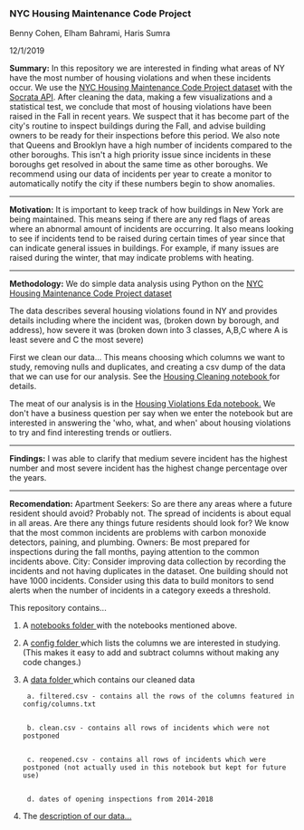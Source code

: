 ### NYC Housing Maintenance Code Project

Benny Cohen, Elham Bahrami, Haris Sumra

12/1/2019

<strong>Summary:</strong> In this repository we are interested in finding what areas of NY have the most number of housing violations
and when these incidents occur. We use the <a href=https://data.cityofnewyork.us/Housing-Development/Housing-Maintenance-Code-Violations/wvxf-dwi5>NYC Housing Maintenance Code Project dataset</a> with 
the <a href=https://dev.socrata.com/> Socrata API</a>. After cleaning the data, making a few visualizations and a statistical test, we conclude that most of housing violations have been raised in the Fall 
in recent years. We suspect that it has become part of the city's routine to inspect buildings during the Fall, and advise building owners to
be ready for their inspections before this period. We also note that Queens and Brooklyn have a high number of incidents compared to the other boroughs. This isn't a high priority issue since incidents in these boroughs get resolved in about the same time as other boroughs. We recommend using our data of incidents per year to create a monitor to automatically notify the city if these numbers begin to show anomalies.

<hr>
<strong>Motivation:</strong> It is important to keep track of how buildings in New York are being maintained. This means seing
if there are any red flags of areas where an abnormal amount of incidents are occurring.
It also means looking to see if incidents tend to be raised during certain times of year since that can indicate general 
issues in buildings. For example, if many issues are raised during the winter, that may indicate problems with heating.

<hr>
<strong>Methodology:</strong>
We do simple data analysis using Python on the <a href=https://data.cityofnewyork.us/Housing-Development/Housing-Maintenance-Code-Violations/wvxf-dwi5>NYC Housing Maintenance Code Project dataset</a>

The data describes several housing violations found in NY and provides details including where the incident was,
(broken down by borough, and address), how severe it was (broken down into 3 classes, A,B,C where A is least severe 
and C the most severe)

First we clean our data... This means choosing which columns we want to study, removing nulls and duplicates, and creating a csv dump of the data that we can use for our analysis. See the <a href = https://github.com/harisx91/NYCHousingMaintenanceCodeProject/blob/master/notebooks/HousingCleaning.ipynb> Housing Cleaning notebook </a> for details.

The meat of our analysis is in the <a href=https://github.com/harisx91/NYCHousingMaintenanceCodeProject/blob/master/notebooks/HousingViolationDataSetEda.ipynb> Housing Violations Eda notebook.</a> We don't have a business question per say when we enter the notebook but are interested in answering the 'who, what, and when' about housing violations to try and find interesting trends or outliers.  
<hr>
<strong>Findings:</strong>
I was able to clarify that medium severe incident has the highest number and most severe incident has the highest change percentage over the years.


<hr>
<strong>Recomendation:</strong>
Apartment Seekers: So are there any areas where a future resident should avoid? Probably not. The spread of incidents is about equal in all areas. Are there any things future residents should look for? We know that the most common incidents are problems with carbon monoxide detectors, paining, and plumbing.
Owners: Be most prepared for inspections during the fall months, paying attention to the common incidents above.
City: Consider improving data collection by recording the incidents and not having duplicates in the dataset. One building should not have 1000 incidents. Consider using this data to build monitors to send alerts when the number of incidents in a category exeeds a threshold.

This repository contains...

1. A <a href=https://github.com/harisx91/NYCHousingMaintenanceCodeProject/tree/master/notebooks> notebooks folder </a> with the notebooks mentioned above.


2. A <a href=https://github.com/harisx91/NYCHousingMaintenanceCodeProject/tree/master/config> config folder </a> which lists the columns we are interested in studying. 
(This makes it easy to add and subtract columns without making any code changes.)


3. A <a href = https://github.com/harisx91/NYCHousingMaintenanceCodeProject/tree/master/data> data folder </a> which contains our cleaned data
  
  
        a. filtered.csv - contains all the rows of the columns featured in config/columns.txt
  
  
        b. clean.csv - contains all rows of incidents which were not postponed


        c. reopened.csv - contains all rows of incidents which were postponed (not actually used in this notebook but kept for future use)
  
  
        d. dates of opening inspections from 2014-2018


4. The <a href =https://github.com/harisx91/NYCHousingMaintenanceCodeProject/blob/master/HPD_Violation_Open_Data_2017.pdf> description</href> of our data...




 

